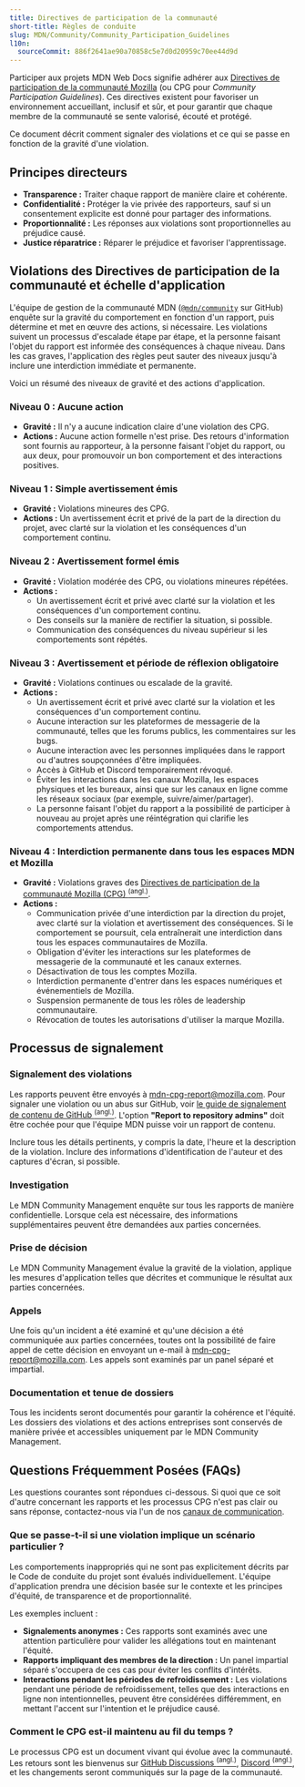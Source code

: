 ```yaml
---
title: Directives de participation de la communauté
short-title: Règles de conduite
slug: MDN/Community/Community_Participation_Guidelines
l10n:
  sourceCommit: 886f2641ae90a70858c5e7d0d20959c70ee44d9d
---
```


Participer aux projets MDN Web Docs signifie adhérer aux [Directives de participation de la communauté Mozilla](https://www.mozilla.org/fr/about/governance/policies/participation/) (ou CPG pour <i lang="en">Community Participation Guidelines</i>).
Ces directives existent pour favoriser un environnement accueillant, inclusif et sûr, et pour garantir que chaque membre de la communauté se sente valorisé, écouté et protégé.

Ce document décrit comment signaler des violations et ce qui se passe en fonction de la gravité d'une violation.

## Principes directeurs

- **Transparence&nbsp;:** Traiter chaque rapport de manière claire et cohérente.
- **Confidentialité&nbsp;:** Protéger la vie privée des rapporteurs, sauf si un consentement explicite est donné pour partager des informations.
- **Proportionnalité&nbsp;:** Les réponses aux violations sont proportionnelles au préjudice causé.
- **Justice réparatrice&nbsp;:** Réparer le préjudice et favoriser l'apprentissage.

## Violations des Directives de participation de la communauté et échelle d'application

L'équipe de gestion de la communauté MDN ([`@mdn/community`](https://github.com/orgs/mdn/teams/community) sur GitHub) enquête sur la gravité du comportement en fonction d'un rapport, puis détermine et met en œuvre des actions, si nécessaire.
Les violations suivent un processus d'escalade étape par étape, et la personne faisant l'objet du rapport est informée des conséquences à chaque niveau.
Dans les cas graves, l'application des règles peut sauter des niveaux jusqu'à inclure une interdiction immédiate et permanente.

Voici un résumé des niveaux de gravité et des actions d'application.

### Niveau 0 : Aucune action

- **Gravité&nbsp;:** Il n'y a aucune indication claire d'une violation des CPG.
- **Actions&nbsp;:** Aucune action formelle n'est prise. Des retours d'information sont fournis au rapporteur, à la personne faisant l'objet du rapport, ou aux deux, pour promouvoir un bon comportement et des interactions positives.

### Niveau 1 : Simple avertissement émis

- **Gravité&nbsp;:** Violations mineures des CPG.
- **Actions&nbsp;:** Un avertissement écrit et privé de la part de la direction du projet, avec clarté sur la violation et les conséquences d'un comportement continu.

### Niveau 2 : Avertissement formel émis

- **Gravité&nbsp;:** Violation modérée des CPG, ou violations mineures répétées.
- **Actions&nbsp;:**
  - Un avertissement écrit et privé avec clarté sur la violation et les conséquences d'un comportement continu.
  - Des conseils sur la manière de rectifier la situation, si possible.
  - Communication des conséquences du niveau supérieur si les comportements sont répétés.

### Niveau 3 : Avertissement et période de réflexion obligatoire

- **Gravité&nbsp;:** Violations continues ou escalade de la gravité.
- **Actions&nbsp;:**
  - Un avertissement écrit et privé avec clarté sur la violation et les conséquences d'un comportement continu.
  - Aucune interaction sur les plateformes de messagerie de la communauté, telles que les forums publics, les commentaires sur les bugs.
  - Aucune interaction avec les personnes impliquées dans le rapport ou d'autres soupçonnées d'être impliquées.
  - Accès à GitHub et Discord temporairement révoqué.
  - Éviter les interactions dans les canaux Mozilla, les espaces physiques et les bureaux, ainsi que sur les canaux en ligne comme les réseaux sociaux (par exemple, suivre/aimer/partager).
  - La personne faisant l'objet du rapport a la possibilité de participer à nouveau au projet après une réintégration qui clarifie les comportements attendus.

### Niveau 4 : Interdiction permanente dans tous les espaces MDN et Mozilla

- **Gravité&nbsp;:** Violations graves des [Directives de participation de la communauté Mozilla (CPG) <sup>(angl.)</sup>](https://www.mozilla.org/fr/about/governance/policies/participation/).
- **Actions&nbsp;:**
  - Communication privée d'une interdiction par la direction du projet, avec clarté sur la violation et avertissement des conséquences. Si le comportement se poursuit, cela entraînerait une interdiction dans tous les espaces communautaires de Mozilla.
  - Obligation d'éviter les interactions sur les plateformes de messagerie de la communauté et les canaux externes.
  - Désactivation de tous les comptes Mozilla.
  - Interdiction permanente d'entrer dans les espaces numériques et événementiels de Mozilla.
  - Suspension permanente de tous les rôles de leadership communautaire.
  - Révocation de toutes les autorisations d'utiliser la marque Mozilla.

## Processus de signalement

### Signalement des violations

Les rapports peuvent être envoyés à mdn-cpg-report@mozilla.com.
Pour signaler une violation ou un abus sur GitHub, voir [le guide de signalement de contenu de GitHub <sup>(angl.)</sup>](https://docs.github.com/en/communities/maintaining-your-safety-on-github/reporting-abuse-or-spam).
L'option **"Report to repository admins"** doit être cochée pour que l'équipe MDN puisse voir un rapport de contenu.

Inclure tous les détails pertinents, y compris la date, l'heure et la description de la violation.
Inclure des informations d'identification de l'auteur et des captures d'écran, si possible.

### Investigation

Le MDN Community Management enquête sur tous les rapports de manière confidentielle.
Lorsque cela est nécessaire, des informations supplémentaires peuvent être demandées aux parties concernées.

### Prise de décision

Le MDN Community Management évalue la gravité de la violation, applique les mesures d'application telles que décrites et communique le résultat aux parties concernées.

### Appels

Une fois qu'un incident a été examiné et qu'une décision a été communiquée aux parties concernées, toutes ont la possibilité de faire appel de cette décision en envoyant un e-mail à mdn-cpg-report@mozilla.com.
Les appels sont examinés par un panel séparé et impartial.

### Documentation et tenue de dossiers

Tous les incidents seront documentés pour garantir la cohérence et l'équité.
Les dossiers des violations et des actions entreprises sont conservés de manière privée et accessibles uniquement par le MDN Community Management.

## Questions Fréquemment Posées (FAQs)

Les questions courantes sont répondues ci-dessous.
Si quoi que ce soit d'autre concernant les rapports et les processus CPG n'est pas clair ou sans réponse, contactez-nous via l'un de nos [canaux de communication](/fr/docs/MDN/Community/Communication_channels).

### Que se passe-t-il si une violation implique un scénario particulier ?

Les comportements inappropriés qui ne sont pas explicitement décrits par le Code de conduite du projet sont évalués individuellement.
L'équipe d'application prendra une décision basée sur le contexte et les principes d'équité, de transparence et de proportionnalité.

Les exemples incluent&nbsp;:

- **Signalements anonymes&nbsp;:** Ces rapports sont examinés avec une attention particulière pour valider les allégations tout en maintenant l'équité.
- **Rapports impliquant des membres de la direction&nbsp;:** Un panel impartial séparé s'occupera de ces cas pour éviter les conflits d'intérêts.
- **Interactions pendant les périodes de refroidissement&nbsp;:** Les violations pendant une période de refroidissement, telles que des interactions en ligne non intentionnelles, peuvent être considérées différemment, en mettant l'accent sur l'intention et le préjudice causé.

### Comment le CPG est-il maintenu au fil du temps ?

Le processus CPG est un document vivant qui évolue avec la communauté. Les retours sont les bienvenus sur [GitHub Discussions <sup>(angl.)</sup>](https://github.com/orgs/mdn/discussions), [Discord <sup>(angl.)</sup>](https://mdn.dev/discord), et les changements seront communiqués sur la page de la communauté.
